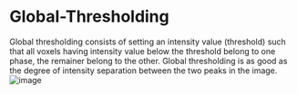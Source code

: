 # Global-Thresholding

Global thresholding consists of setting an intensity value (threshold) such that all voxels having intensity value below the threshold belong to one phase, the remainer belong to the other. Global thresholding is as good as the degree of intensity separation between the two peaks in the image.
![image](https://user-images.githubusercontent.com/60902004/115966930-330fea80-a506-11eb-8ca7-a5d02d6f2fd6.png)
